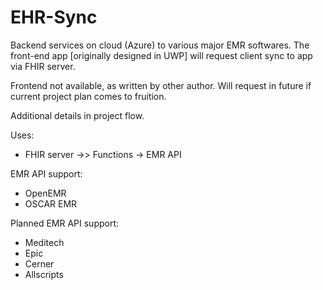 # EHR-Sync
Backend services on cloud (Azure) to various major EMR softwares. The front-end app [originally designed in UWP] will request client sync to app via FHIR server. 

Frontend not available, as written by other author. Will request in future if current project plan comes to fruition. 

Additional details in project flow. 


Uses:
- FHIR server ->> Functions -> EMR API

EMR API support:
- OpenEMR
- OSCAR EMR

Planned EMR API support:
- Meditech
- Epic
- Cerner
- Allscripts
